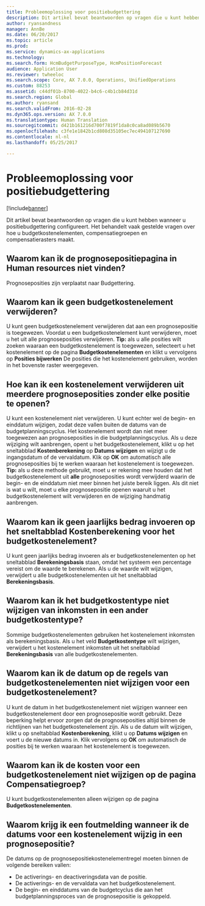 ```yaml
---
title: Probleemoplossing voor positiebudgettering
description: Dit artikel bevat beantwoorden op vragen die u kunt hebben wanneer u positiebudgettering configureert. Het behandelt vaak gestelde vragen over hoe u budgetkostenelementen, compensatiegroepen en compensatierasters maakt.
author: ryansandness
manager: AnnBe
ms.date: 06/20/2017
ms.topic: article
ms.prod: 
ms.service: dynamics-ax-applications
ms.technology: 
ms.search.form: HcmBudgetPurposeType, HcmPositionForecast
audience: Application User
ms.reviewer: twheeloc
ms.search.scope: Core, AX 7.0.0, Operations, UnifiedOperations
ms.custom: 88253
ms.assetid: c44df01b-8700-4022-b4c6-c4b1cb84d31d
ms.search.region: Global
ms.author: ryansand
ms.search.validFrom: 2016-02-28
ms.dyn365.ops.version: AX 7.0.0
ms.translationtype: Human Translation
ms.sourcegitcommit: d421b161216d700f7819f1da8c0ca8ad089b5670
ms.openlocfilehash: c3fe1e1842b1cd808d35105ec7ec494107127690
ms.contentlocale: nl-nl
ms.lasthandoff: 05/25/2017

---
```


# <a name="position-budgeting-troubleshooting"></a>Probleemoplossing voor positiebudgettering

[!include[banner](../includes/banner.md)]


Dit artikel bevat beantwoorden op vragen die u kunt hebben wanneer u positiebudgettering configureert. Het behandelt vaak gestelde vragen over hoe u budgetkostenelementen, compensatiegroepen en compensatierasters maakt. 

<a name="why-cant-i-find-the-forecast-position-page-in-human-resources"></a>Waarom kan ik de prognosepositiepagina in Human resources niet vinden?
---------------------------------------------------------------

Prognoseposities zijn verplaatst naar Budgettering.

## <a name="why-cant-i-delete-a-budget-cost-element"></a>Waarom kan ik geen budgetkostenelement verwijderen?
U kunt geen budgetkostenelement verwijderen dat aan een prognosepositie is toegewezen. Voordat u een budgetkostenelement kunt verwijderen, moet u het uit alle prognoseposities verwijderen. **Tip:** als u alle posities wilt zoeken waaraan een budgetkostenelement is toegewezen, selecteert u het kostenelement op de pagina **Budgetkostenelementen** en klikt u vervolgens op **Posities bijwerken** De posities die het kostenelement gebruiken, worden in het bovenste raster weergegeven.

## <a name="how-can-i-remove-a-cost-element-from-multiple-forecast-positions-without-opening-each-one"></a>Hoe kan ik een kostenelement verwijderen uit meerdere prognoseposities zonder elke positie te openen?
U kunt een kostenelement niet verwijderen. U kunt echter wel de begin- en einddatum wijzigen, zodat deze vallen buiten de datums van de budgetplanningscyclus. Het kostenelement wordt dan niet meer toegewezen aan prognoseposities in die budgetplanningscyclus. Als u deze wijziging wilt aanbrengen, opent u het budgetkostenelement, klikt u op het sneltabblad **Kostenberekening** op **Datums wijzigen** en wijzigt u de ingangsdatum of de vervaldatum. Klik op **OK** om automatisch alle prognoseposities bij te werken waaraan het kostenelement is toegewezen. **Tip:** als u deze methode gebruikt, moet u er rekening mee houden dat het budgetkostenelement uit **alle** prognoseposities wordt verwijderd waarin de begin- en de einddatum niet meer binnen het juiste bereik liggen. Als dit niet is wat u wilt, moet u elke prognosepositie openen waaruit u het budgetkostenelement wilt verwijderen en de wijziging handmatig aanbrengen.

## <a name="why-cant-i-enter-an-annual-amount-on-the-cost-calculation-fasttab-for-the-budget-cost-element"></a>Waarom kan ik geen jaarlijks bedrag invoeren op het sneltabblad Kostenberekening voor het budgetkostenelement?
U kunt geen jaarlijks bedrag invoeren als er budgetkostenelementen op het sneltabblad **Berekeningsbasis** staan, omdat het systeem een percentage vereist om de waarde te berekenen. Als u de waarde wilt wijzigen, verwijdert u alle budgetkostenelementen uit het sneltabblad **Berekeningsbasis**.

## <a name="why-cant-i-change-the-budget-cost-type-from-earning-to-another-budget-cost-type"></a>Waarom kan ik het budgetkostentype niet wijzigen van inkomsten in een ander budgetkostentype?
Sommige budgetkostenelementen gebruiken het kostenelement inkomsten als berekeningsbasis. Als u het veld **Budgetkostentype** wilt wijzigen, verwijdert u het kostenelement inkomsten uit het sneltabblad **Berekeningsbasis** van alle budgetkostenelementen.

## <a name="why-cant-i-change-the-date-on-budget-cost-element-lines-for-a-budget-cost-element"></a>Waarom kan ik de datum op de regels van budgetkostenelementen niet wijzigen voor een budgetkostenelement?
U kunt de datum in het budgetkostenelement niet wijzigen wanneer een budgetkostenelement door een prognosepositie wordt gebruikt. Deze beperking helpt ervoor zorgen dat de prognoseposities altijd binnen de richtlijnen van het budgetkostenelement zijn. Als u de datum wilt wijzigen, klikt u op sneltabblad **Kostenberekening**, klikt u op **Datums wijzigen** en voert u de nieuwe datums in. Klik vervolgens op **OK** om automatisch de posities bij te werken waaraan het kostenelement is toegewezen.

## <a name="why-cant-i-change-the-costs-for-a-budget-cost-element-on-the-compensation-group-page"></a>Waarom kan ik de kosten voor een budgetkostenelement niet wijzigen op de pagina Compensatiegroep?
U kunt budgetkostenelementen alleen wijzigen op de pagina **Budgetkostenelementen**.

## <a name="why-do-i-receive-an-error-message-when-i-change-the-dates-for-a-cost-element-on-a-forecast-position"></a>Waarom krijg ik een foutmelding wanneer ik de datums voor een kostenelement wijzig in een prognosepositie?
De datums op de prognosepositiekostenelementregel moeten binnen de volgende bereiken vallen:

-   De activerings- en deactiveringsdata van de positie.
-   De activerings- en de vervaldata van het budgetkostenelement.
-   De begin- en einddatums van de budgetcyclus die aan het budgetplanningsproces van de prognosepositie is gekoppeld.






